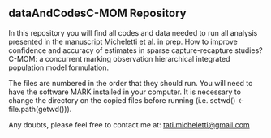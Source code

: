 ## dataAndCodesC-MOM Repository

In this repository you will find all codes and data needed to run all analysis presented in the manuscript Micheletti et al. in prep. How to improve confidence and accuracy of estimates in sparse capture-recapture studies? C-MOM: a concurrent marking observation hierarchical integrated population model formulation.

The files are numbered in the order that they should run. You will need to have the software MARK installed in your computer. It is necessary to change the directory on the copied files before running (i.e. setwd() <- file.path(getwd())).

Any doubts, please feel free to contact me at: tati.micheletti@gmail.com
